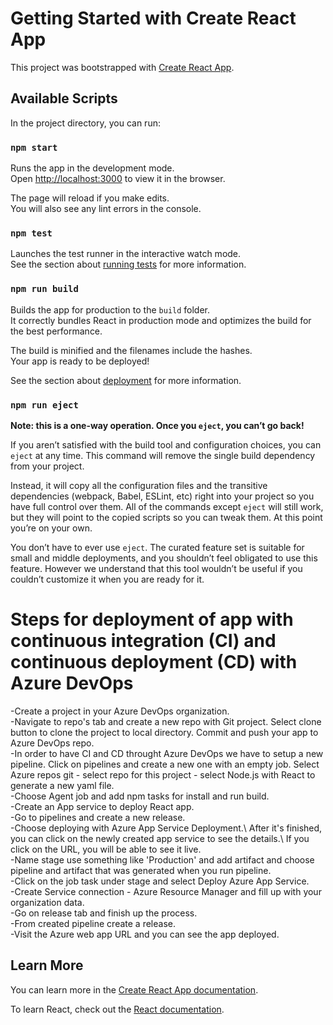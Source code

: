 # Getting Started with Create React App

This project was bootstrapped with [Create React App](https://github.com/facebook/create-react-app).

## Available Scripts

In the project directory, you can run:

### `npm start`

Runs the app in the development mode.\
Open [http://localhost:3000](http://localhost:3000) to view it in the browser.

The page will reload if you make edits.\
You will also see any lint errors in the console.

### `npm test`

Launches the test runner in the interactive watch mode.\
See the section about [running tests](https://facebook.github.io/create-react-app/docs/running-tests) for more information.

### `npm run build`

Builds the app for production to the `build` folder.\
It correctly bundles React in production mode and optimizes the build for the best performance.

The build is minified and the filenames include the hashes.\
Your app is ready to be deployed!

See the section about [deployment](https://facebook.github.io/create-react-app/docs/deployment) for more information.

### `npm run eject`

**Note: this is a one-way operation. Once you `eject`, you can’t go back!**

If you aren’t satisfied with the build tool and configuration choices, you can `eject` at any time. This command will remove the single build dependency from your project.

Instead, it will copy all the configuration files and the transitive dependencies (webpack, Babel, ESLint, etc) right into your project so you have full control over them. All of the commands except `eject` will still work, but they will point to the copied scripts so you can tweak them. At this point you’re on your own.

You don’t have to ever use `eject`. The curated feature set is suitable for small and middle deployments, and you shouldn’t feel obligated to use this feature. However we understand that this tool wouldn’t be useful if you couldn’t customize it when you are ready for it.

# Steps for deployment of app with continuous integration (CI) and continuous deployment (CD) with Azure DevOps

-Create a project in your Azure DevOps organization.\
-Navigate to repo's tab and create a new repo with Git project. Select clone button to clone the project to local directory. Commit and push your app to Azure DevOps repo.\
-In order to have CI and CD throught Azure DevOps we have to setup a new pipeline. Click on pipelines and create a new one with an empty job. Select Azure repos git - select repo for this project - select Node.js with React to generate a new yaml file.\
-Choose Agent job and add npm tasks for install and run build.\
-Create an App service to deploy React app.\
-Go to pipelines and create a new release.\
-Choose deploying with Azure App Service Deployment.\ After it's finished, you can click on the newly created app service to see the details.\ If you click on the URL, you will be able to see it live.\
-Name stage use something like 'Production' and add artifact and choose pipeline and artifact that was generated when you run pipeline.\
-Click on the job task under stage and select Deploy Azure App Service.\
-Create Service connection - Azure Resource Manager and fill up with your organization data.\
-Go on release tab and finish up the process.\
-From created pipeline create a release.\
-Visit the Azure web app URL and you can see the app deployed.
## Learn More

You can learn more in the [Create React App documentation](https://facebook.github.io/create-react-app/docs/getting-started).

To learn React, check out the [React documentation](https://reactjs.org/).

